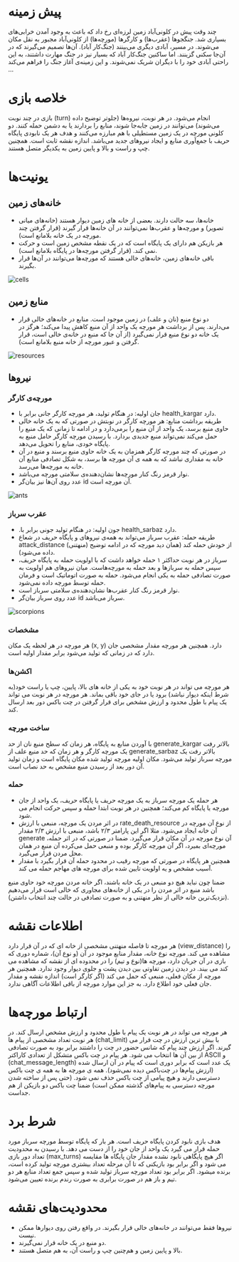 # پیش زمینه
چند وقت پیش در کلونی‌آباد زمین لرزه‌ای رخ داد که باعث به وجود آمدن خرابی‌های بسیاری شد. جنگجوها (عقرب‌ها) و کارگر‌ها (مورچه‌ها) از کلونی‌آباد مجبور به نقل مکان می‌شوند. در مسیر، آبادی دیگری می‌بینند (جنگ‌کار آباد). آن‌ها تصمیم می‌گیرند که در آن‌جا سکنی گزینند. اما ساکنین جنگ‌کار آباد که بسیار نیز در جنگ مهارت داشتند، به این راحتی آبادی خود را با دیگران شریک نمی‌شوند. و این زمینه‌ی آغاز جنگ را فراهم می‌کند ...

# خلاصه بازی
بازی در چند نوبت (turn) انجام می‌شود. در هر نوبت، نیروه‌ها (جلوتر توضیح داده می‌شوند) می‌توانند در زمین جابه‌جا شوند، منابع را بردارند یا به دشمن حمله کنند.
دو کلونی مورچه در یک زمین مستطیلی با هم مبارزه می‌کنند و هدف هر یک نابودی پایگاه حریف با جمع‌آوری منابع و ایجاد نیروهای جدید می‌باشد. اندازه نقشه ثابت است. همچنین چپ و راست و بالا و پایین زمین به یکدیگر متصل هستند.

# یونیت‌ها
## خانه‌های زمین
* خانه‌ها، سه حالت دارند. بعضی از خانه های زمین دیوار هستند (خانه‌های میانی تصویر) و مورچه‌ها و عقرب‌ها نمی‌توانند در آن خانه‌ها قرار گیرند (قرار گرفتن چند مورچه در یک خانه بلامانع است).  
* هر بازیکن هم دارای یک پایگاه است که در یک نقطه مشخص زمین است و حرکت نمی کند. (قرار گرفتن مورچه‌ها در پایگاه بلامانع است).  
* باقی خانه‌های زمین، خانه‌های خالی هستند که مورچه‌ها می‌توانند در آن‌ها قرار بگیرند.
  
   
![cells](https://github.com/maghasemzadeh/tmp/blob/main/Cells.png?raw=true)
  
## منابع زمین
* دو نوع منبع (نان و علف) در زمین موجود است. منابع در خانه‌های خالی قرار می‌دارند. پس از برداشت هر مورچه یک واحد از آن منبع کاهش پیدا می‌کند؛ هرگز در یک خانه دو نوع منبع قرار نمی‌گیرد (از آن جا که منبع در خانه‌ی خالی است، قرار گرفتن و عبور مورچه از خانه منبع بلامانع است).
  
![resources](https://github.com/maghasemzadeh/tmp/blob/main/Resources.png?raw=true)
  
## نیروها
### مورچه‌ی کارگر
  * جان اولیه: در هنگام تولید، هر مورچه کارگر جانی برابر با health_kargar دارد.
  * طریقه برداشت منابع: هر مورچه کارگر در نوبتش در صورتی که به یک خانه خالی حاوی منبع برسد، یک واحد از آن منبع را برمی‌دارد و در ادامه تا زمانی که یک منبع را حمل می‌کند نمی‌تواند منبع جدیدی بردارد. با رسیدن مورچه کارگر حامل منبع به پایگاه خودی، منابع را تحویل می‌دهد.
  * در صورتی که چند مورچه کارگر همزمان به یک خانه حاوی منبع برسند و منبع در آن خانه به مقداری نباشد که به همه ی آن مورچه ها برسد، به شکل تصادفی منابع آن خانه به مورچه‌ها می‌رسد. 
  * نوار قرمز رنگ کنار مورچه‌ها نشان‌دهنده‌ی سلامتی مورچه می‌باشد.
  * عدد روی آن‌ها نیز بیان‌گر  id آن مورچه است.
  
![ants](https://github.com/maghasemzadeh/tmp/blob/main/Ants.png?raw=true)
  
### عقرب سرباز
  * .جون اولیه: در هنگام تولید جونی برابر با health_sarbaz دارد.
  *  طریقه حمله: عقرب سرباز می‌تواند به همه‌ی نیروهای و پایگاه حریف در شعاع attack_distance (منهتنی) از خودش حمله کند (همان دید مورچه که در ادامه توضیح داده می‌شود).
  * سرباز در هر نوبت حداکثر ۱ حمله خواهد داشت که با اولویت حمله به پایگاه حریف، سپس حمله به سربازها و بعد حمله به مورچه‌هاست. میان نیروهای هم اولویت به صورت تصادفی حمله به یکی انجام می‌شود. حمله به صورت اتوماتیک است و فرمان حمله توسط مورچه داده نمی‌شود.
  * نوار قرمز رنگ کنار عقرب‌ها نشان‌دهنده‌ی سلامتی سرباز است.
  * عدد روی سرباز بیان‌گر id سرباز می‌باشد.  
  
![scorpions](https://github.com/maghasemzadeh/tmp/blob/main/Scorpions.png?raw=true)


### مشخصات
هر مورچه در هر لحظه یک مکان (x, y) دارد. همچنین هر مورچه مقدار مشخصی جان دارد که در زمانی که تولید می‌شود برابر مقدار اولیه است.

### اکشن‌ها
هر مورچه می تواند در هر نوبت خود به یکی از خانه های بالا، پایین، چپ یا راست خود(به شرط اینکه دیوار نباشد) برود یا در جای خود باقی بماند. هر مورچه در هر نوبت می تواند یک پیام با طول محدود و ارزش مشخص برای قرار گرفتن در چت باکس دور بعد ارسال کند.

### ساخت مورچه
با آوردن منابع به پایگاه، هر زمان که سطح منبع نان از حد generate_kargar بالاتر رفت یک مورچه کارگر و هر زمان که حد منبع علف از generate_sarbaz بالاتر رفت یک مورچه سرباز تولید می‌شود. مکان اولیه مورچه تولید شده مکان پایگاه است و زمان تولید آن دور بعد از رسیدن منبع مشخص به حد نصاب است.

### حمله
* هر حمله یک مورچه سرباز به یک مورچه حریف یا پایگاه حریف، یک واحد از جان مورچه یا پایگاه کم می‌کند؛ همچنین در هر نوبت ابتدا حمله و سپس حرکت انجام می شود.
* در اثر مردن یک مورچه، منبعی با ارزش rate_death_resource از نوع آن مورچه در آن خانه ایجاد می‌شود. مثلا اگر این پارامتر ۲/۳ باشد، منبعی با ارزش ۲/۳ مقدار generate آن نوع مورچه در آن مکان قرار می‌گیرد. ضمنا در صورتی که در اثر حمله، مورچه‌ای بمیرد، اگر آن مورچه کارگر بوده و منبعی حمل می‌کرده آن منبع در همان محل مردن قرار می‌گیرد.
* همچنین هر پایگاه در صورتی که مورچه رقیب در محدود حمله آن قرار بگیرد با مقدار آسیب مشخص و یه اولویت تایین شده برای مورچه های مهاجم حمله می کند.

ضمنا چون نباید هیچ دو منبعی در یک خانه باشند، اگر خانه مردن مورچه خود حاوی منبع باشد منبع در اثر مردن را در یکی از خانه‌های مجاوری که خالی است قرار می‌دهیم (نزدیک‌ترین خانه خالی از نظر منهتنی و به صورت تصادفی در حالت چند انتخاب داشتن).

# اطلاعات نقشه
هر مورچه تا فاصله منهتنی مشخصی از خانه ای که در آن قرار دارد (view_distance) را مشاهده می کند. مورچه نوع خانه، مقدار منابع موجود در آن (و نوع آن‌)، شماره دوری که بازی در آن جریان دارد، مورچه ها(نوع و تیم) را در محدوده ای از نقشه که مشاهده می کند می بیند. در دیدن زمین تفاوتی بین دیدن پشت و جلوی دیوار وجود ندارد. همچنین هر مورچه از مکان فعلی، منبعی که حمل می کند (اگر کارگر است) اندازه نقشه و مقدار جان فعلی خود اطلاع دارد. به جز این موارد مورچه از باقی اطلاعات آگاهی ندارد.

# ارتباط مورچه‌ها
هر مورچه می تواند در هر نوبت یک پیام با طول محدود و ارزش مشخص ارسال کند. در هر نوبت تعداد مشخصی از پیام ها (chat_limit) با بیش ترین ارزش در چت قرار می گیرند. اگر ارزش چند پیام که شانس حضور در چت را داشتند برابر بود به صورت تصادفی از بین آن ها انتخاب می شود. هر پیام در چت باکس متشکل از تعدادی کاراکتر ASCII و (chat_message_length) یک عدد است که برابر دوری است که پیام در آن ارسال شده (ارزش پیام‌ها در چت‌باکس دیده نمی‌شود). همه ی مورچه ها به همه ی چت باکس دسترسی دارند و هیچ پیامی از چت باکس حذف نمی شود. (حتی پس از ساخته شدن مورچه دسترسی به پیام‌های گذشته ممکن‌ است) ضمنا چت باکس دو بازیکن از هم جداست.

# شرط برد
هدف بازی نابود کردن پایگاه حریف است. هر بار که پایگاه توسط مورچه سرباز مورد حمله قرار می گیرد یک واحد از جان خود را از دست می دهد. با رسیدن به محدودیت تعداد دور بازی (max_turns) اگر هیچ پایگاهی نابود نشده مقدار جان پایگاه ها مقایسه می شود و اگر برابر بود بازیکنی که تا آن مرحله تعداد بیشتری مورچه تولید کرده است، برنده میشود. اگر برابر بود تعداد مورچه سرباز تولید شده و سپس جمع تعداد منابع هر دو تیم و باز هم در صورت برابری به صورت رندم برنده تعیین می‌شود.

# محدودیت‌های نقشه
* نیروها فقط می‌توانند در خانه‌های خالی قرار بگیرند. در واقع رفتن روی دیوارها ممکن نیست.
* دو منبع در یک خانه قرار نمی‌گیرند.
* بالا و پایین زمین و هم‌چنین چپ و راست آن، به هم متصل هستند.
